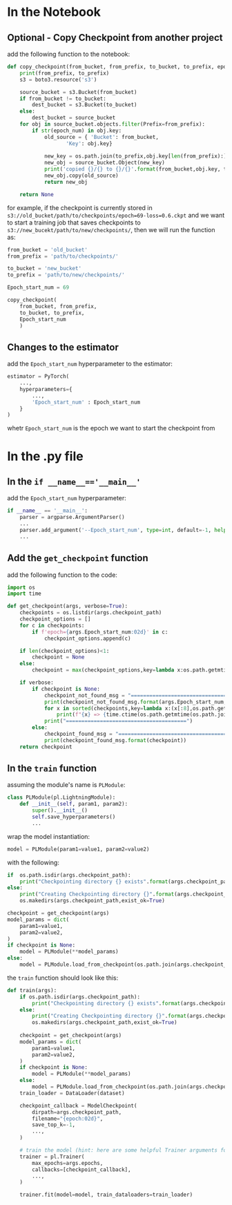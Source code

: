 # In the Notebook
## Optional - Copy Checkpoint from another project
add the following function to the notebook:
```python
def copy_checkpoint(from_bucket, from_prefix, to_bucket, to_prefix, epoch_num):
    print(from_prefix, to_prefix)
    s3 = boto3.resource('s3')

    source_bucket = s3.Bucket(from_bucket)
    if from_bucket != to_bucket:
        dest_bucket = s3.Bucket(to_bucket)
    else:
        dest_bucket = source_bucket
    for obj in source_bucket.objects.filter(Prefix=from_prefix):
        if str(epoch_num) in obj.key:
            old_source = { 'Bucket': from_bucket,
                   'Key': obj.key}
            
            new_key = os.path.join(to_prefix,obj.key[len(from_prefix):])
            new_obj = source_bucket.Object(new_key)
            print('copied {}/{} to {}/{}'.format(from_bucket,obj.key, to_bucket, new_obj.key))
            new_obj.copy(old_source)
            return new_obj

    return None
```

for example, if the checkpoint is currently stored in `s3://old_bucket/path/to/checkpoints/epoch=69-loss=0.6.ckpt` and we want to start a training  job that saves checkpoints to `s3://new_bucekt/path/to/new/checkpoints/`, then we will run the function as:
```python
from_bucket = 'old_bucket'
from_prefix = 'path/to/checkpoints/'

to_bucket = 'new_bucket'
to_prefix = 'path/to/new/checkpoints/'

Epoch_start_num = 69

copy_checkpoint(
	from_bucket, from_prefix,
	to_bucket, to_prefix,
	Epoch_start_num
	)			
```

## Changes to the estimator
add the `Epoch_start_num` hyperparameter to the estimator:
```python
estimator = PyTorch(
	...,
	hyperparameters={
        ...,
        'Epoch_start_num' : Epoch_start_num
    }
) 
```
whetr `Epoch_start_num` is the epoch we want to start the checkpoint from

# In the .py file
## In the `if __name__=='__main__'`
add the `Epoch_start_num` hyperparameter:
```python
if __name__ == '__main__':
	parser = argparse.ArgumentParser()
	...
	parser.add_argument('--Epoch_start_num', type=int, default=-1, help='Epoch start for training')
	...
```
## Add the `get_checkpoint` function
add the following function to the code:
```python
import os
import time

def get_checkpoint(args, verbose=True):
    checkpoints = os.listdir(args.checkpoint_path)
    checkpoint_options = []
    for c in checkpoints:
        if f'epoch={args.Epoch_start_num:02d}' in c:
            checkpoint_options.append(c)

    if len(checkpoint_options)<1:
        checkpoint = None
    else:
        checkpoint = max(checkpoint_options,key=lambda x:os.path.getmtime(os.path.join(args.checkpoint_path,x)))

    if verbose:
        if checkpoint is None:
            checkpoint_not_found_msg = "=======================================\ncheckpoint with epoch=`{:02d}` not found in `{}`:\n"
            print(checkpoint_not_found_msg.format(args.Epoch_start_num,args.checkpoint_path,checkpoints))
            for x in sorted(checkpoints,key=lambda x:(x[:8],os.path.getmtime(os.path.join(args.checkpoint_path,x)))):
                print(f"{x} => {time.ctime(os.path.getmtime(os.path.join(args.checkpoint_path,x)))}")
            print("=======================================")        
        else:
            checkpoint_found_msg = "=======================================\nloading from checkpoint `{}`\n======================================="
            print(checkpoint_found_msg.format(checkpoint))
    return checkpoint
```
## In the `train` function
assuming the module's name is `PLModule`:
```python
class PLModule(pl.LightningModule):
    def __init__(self, param1, param2):
        super().__init__()
        self.save_hyperparameters()
        ...
```
wrap the model instantiation:
```python
model = PLModule(param1=value1, param2=value2)
```
 with the following:
```python
if  os.path.isdir(args.checkpoint_path):
    print("Checkpointing directory {} exists".format(args.checkpoint_path))
else:
    print("Creating Checkpointing directory {}".format(args.checkpoint_path))
    os.makedirs(args.checkpoint_path,exist_ok=True)

checkpoint = get_checkpoint(args)
model_params = dict(
    param1=value1,
    param2=value2,
)
if checkpoint is None:
    model = PLModule(**model_params)
else:
    model = PLModule.load_from_checkpoint(os.path.join(args.checkpoint_path,checkpoint),**model_params)
```

the `train` function should look like this:
```python
def train(args):
    if os.path.isdir(args.checkpoint_path):
        print("Checkpointing directory {} exists".format(args.checkpoint_path))
    else:
        print("Creating Checkpointing directory {}".format(args.checkpoint_path))
        os.makedirs(args.checkpoint_path,exist_ok=True)
        
    checkpoint = get_checkpoint(args)
    model_params = dict(
        param1=value1,
        param2=value2,
    )
    if checkpoint is None:
        model = PLModule(**model_params)
    else:
        model = PLModule.load_from_checkpoint(os.path.join(args.checkpoint_path,checkpoint),**model_params)
    train_loader = DataLoader(dataset)

    checkpoint_callback = ModelCheckpoint(
        dirpath=args.checkpoint_path,
        filename="{epoch:02d}",
        save_top_k=-1,
        ...,
    )

    # train the model (hint: here are some helpful Trainer arguments for rapid idea iteration)
    trainer = pl.Trainer(
        max_epochs=args.epochs,
        callbacks=[checkpoint_callback],
        ...,
    )

    trainer.fit(model=model, train_dataloaders=train_loader)
```
